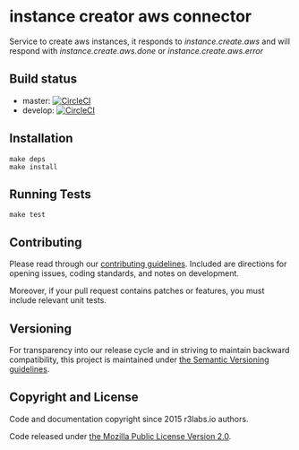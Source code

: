 # instance creator aws connector 

Service to create aws instances, it responds to *instance.create.aws* and will respond with *instance.create.aws.done* or *instance.create.aws.error*

## Build status

* master: [![CircleCI](https://circleci.com/gh/ernestio/instance-creator-aws-connector/tree/master.svg?style=svg)](https://circleci.com/gh/ernestio/instance-creator-aws-connector/tree/master)
* develop: [![CircleCI](https://circleci.com/gh/ernestio/instance-creator-aws-connector/tree/develop.svg?style=svg)](https://circleci.com/gh/ernestio/instance-creator-aws-connector/tree/develop)

## Installation

```
make deps
make install
```

## Running Tests

```
make test
```

## Contributing

Please read through our
[contributing guidelines](CONTRIBUTING.md).
Included are directions for opening issues, coding standards, and notes on
development.

Moreover, if your pull request contains patches or features, you must include
relevant unit tests.

## Versioning

For transparency into our release cycle and in striving to maintain backward
compatibility, this project is maintained under [the Semantic Versioning guidelines](http://semver.org/).

## Copyright and License

Code and documentation copyright since 2015 r3labs.io authors.

Code released under
[the Mozilla Public License Version 2.0](LICENSE).

